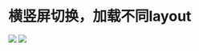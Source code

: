# 横竖屏切换，加载不同layout

![](https://github.com/HBU/AndroidTest/blob/master/RotateTest/Screenshot_2017-12-30-17-43-37-263_com.example.ro_%E5%89%AF%E6%9C%AC.png)
![](https://github.com/HBU/AndroidTest/blob/master/RotateTest/Screenshot_2017-12-30-17-43-32-528_com.example.ro_%E5%89%AF%E6%9C%AC.png)
